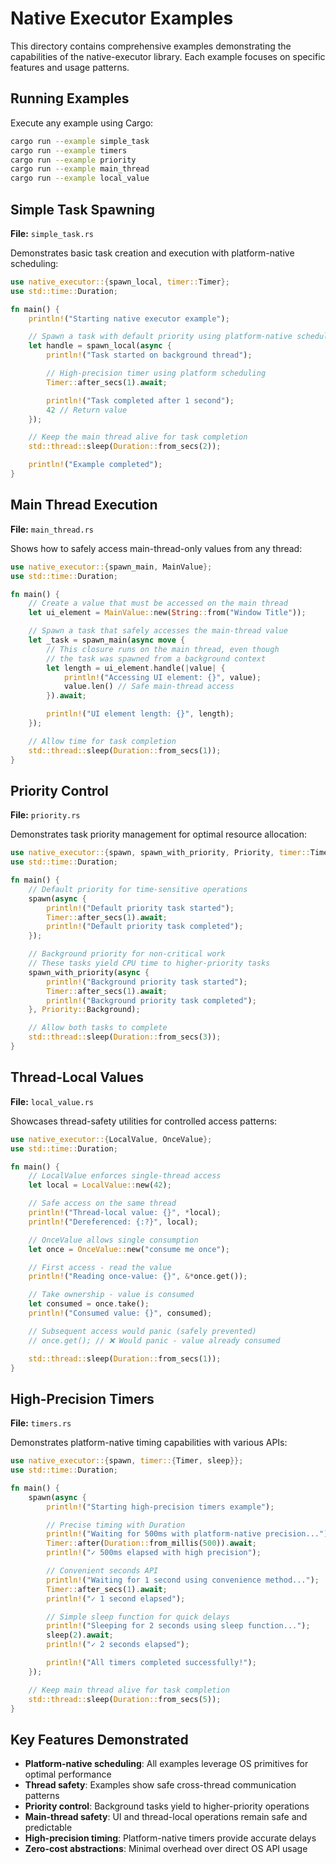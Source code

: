 # Native Executor Examples

This directory contains comprehensive examples demonstrating the capabilities of the native-executor library. Each example focuses on specific features and usage patterns.

## Running Examples

Execute any example using Cargo:

```bash
cargo run --example simple_task
cargo run --example timers
cargo run --example priority
cargo run --example main_thread
cargo run --example local_value
```

## Simple Task Spawning

**File:** `simple_task.rs`

Demonstrates basic task creation and execution with platform-native scheduling:

```rust
use native_executor::{spawn_local, timer::Timer};
use std::time::Duration;

fn main() {
    println!("Starting native executor example");

    // Spawn a task with default priority using platform-native scheduling
    let handle = spawn_local(async {
        println!("Task started on background thread");

        // High-precision timer using platform scheduling
        Timer::after_secs(1).await;

        println!("Task completed after 1 second");
        42 // Return value
    });

    // Keep the main thread alive for task completion
    std::thread::sleep(Duration::from_secs(2));

    println!("Example completed");
}
```

## Main Thread Execution

**File:** `main_thread.rs`

Shows how to safely access main-thread-only values from any thread:

```rust
use native_executor::{spawn_main, MainValue};
use std::time::Duration;

fn main() {
    // Create a value that must be accessed on the main thread
    let ui_element = MainValue::new(String::from("Window Title"));

    // Spawn a task that safely accesses the main-thread value
    let _task = spawn_main(async move {
        // This closure runs on the main thread, even though
        // the task was spawned from a background context
        let length = ui_element.handle(|value| {
            println!("Accessing UI element: {}", value);
            value.len() // Safe main-thread access
        }).await;

        println!("UI element length: {}", length);
    });

    // Allow time for task completion
    std::thread::sleep(Duration::from_secs(1));
}
```

## Priority Control

**File:** `priority.rs`

Demonstrates task priority management for optimal resource allocation:

```rust
use native_executor::{spawn, spawn_with_priority, Priority, timer::Timer};
use std::time::Duration;

fn main() {
    // Default priority for time-sensitive operations
    spawn(async {
        println!("Default priority task started");
        Timer::after_secs(1).await;
        println!("Default priority task completed");
    });

    // Background priority for non-critical work
    // These tasks yield CPU time to higher-priority tasks
    spawn_with_priority(async {
        println!("Background priority task started");
        Timer::after_secs(1).await;
        println!("Background priority task completed");
    }, Priority::Background);

    // Allow both tasks to complete
    std::thread::sleep(Duration::from_secs(3));
}
```

## Thread-Local Values

**File:** `local_value.rs`

Showcases thread-safety utilities for controlled access patterns:

```rust
use native_executor::{LocalValue, OnceValue};
use std::time::Duration;

fn main() {
    // LocalValue enforces single-thread access
    let local = LocalValue::new(42);

    // Safe access on the same thread
    println!("Thread-local value: {}", *local);
    println!("Dereferenced: {:?}", local);

    // OnceValue allows single consumption
    let once = OnceValue::new("consume me once");

    // First access - read the value
    println!("Reading once-value: {}", &*once.get());

    // Take ownership - value is consumed
    let consumed = once.take();
    println!("Consumed value: {}", consumed);

    // Subsequent access would panic (safely prevented)
    // once.get(); // ❌ Would panic - value already consumed

    std::thread::sleep(Duration::from_secs(1));
}
```

## High-Precision Timers

**File:** `timers.rs`

Demonstrates platform-native timing capabilities with various APIs:

```rust
use native_executor::{spawn, timer::{Timer, sleep}};
use std::time::Duration;

fn main() {
    spawn(async {
        println!("Starting high-precision timers example");

        // Precise timing with Duration
        println!("Waiting for 500ms with platform-native precision...");
        Timer::after(Duration::from_millis(500)).await;
        println!("✓ 500ms elapsed with high precision");

        // Convenient seconds API
        println!("Waiting for 1 second using convenience method...");
        Timer::after_secs(1).await;
        println!("✓ 1 second elapsed");

        // Simple sleep function for quick delays
        println!("Sleeping for 2 seconds using sleep function...");
        sleep(2).await;
        println!("✓ 2 seconds elapsed");

        println!("All timers completed successfully!");
    });

    // Keep main thread alive for task completion
    std::thread::sleep(Duration::from_secs(5));
}
```

## Key Features Demonstrated

- **Platform-native scheduling**: All examples leverage OS primitives for optimal performance
- **Thread safety**: Examples show safe cross-thread communication patterns
- **Priority control**: Background tasks yield to higher-priority operations
- **Main-thread safety**: UI and thread-local operations remain safe and predictable
- **High-precision timing**: Platform-native timers provide accurate delays
- **Zero-cost abstractions**: Minimal overhead over direct OS API usage
